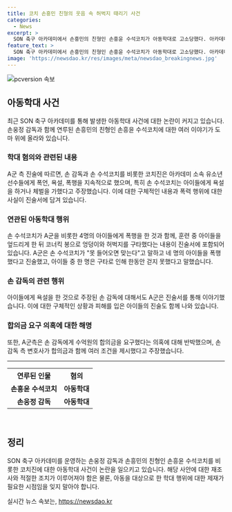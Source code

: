 ```yaml
---
title: 코치 손흥민 친형의 웃음 속 허벅지 때리기 사건
categories:
  - News
excerpt: >
  SON 축구 아카데미에서 손흥민의 친형인 손흥윤 수석코치가 아동학대로 고소당했다. 아카데미 소속 유소년 선수들에게 욕설, 폭행, 체벌을 가했으며 손 수석코치는 아이들을 구타하고, 욕설을 proences. 또한, 손 감독에게도 학대 내용이 드러났다. 손 감독 등 3명은 아동학대 혐의로 검찰 조사를 받고 있으며, A군 측은 수억원의 합의금을 요구했다고 주장하고 있다.
feature_text: >
  SON 축구 아카데미에서 손흥민의 친형인 손흥윤 수석코치가 아동학대로 고소당했다. 아카데미 소속 유소년 선수들에게 욕설, 폭행, 체벌을 가했으며 손 수석코치는 아이들을 구타하고, 욕설을 proences. 또한, 손 감독에게도 학대 내용이 드러났다. 손 감독 등 3명은 아동학대 혐의로 검찰 조사를 받고 있으며, A군 측은 수억원의 합의금을 요구했다고 주장하고 있다.
image: 'https://newsdao.kr/res/images/meta/newsdao_breakingnews.jpg'
---
```


<p><img src="https://newsdao.kr/res/images/meta/newsdao_breakingnews.jpg" alt="pcversion 속보" /></p>

<h2 data-ke-size="size26">아동학대 사건</h2>

<p data-ke-size="size16">최근 SON 축구 아카데미를 통해 발생한 아동학대 사건에 대한 논란이 커지고 있습니다. 손웅정 감독과 함께 연루된 손흥민의 친형인 손흥윤 수석코치에 대한 여러 이야기가 도마 위에 올라와 있습니다.</p>

<h3><b>학대 혐의와 관련된 내용</b></h3>

<p data-ke-size="size16">A군 측 진술에 따르면, 손 감독과 손 수석코치를 비롯한 코치진은 아카데미 소속 유소년 선수들에게 폭언, 욕설, 폭행을 지속적으로 했으며, 특히 손 수석코치는 아이들에게 욕설을 하거나 체벌을 가했다고 주장했습니다. 이에 대한 구체적인 내용과 폭력 행위에 대한 사실이 진술서에 담겨 있습니다.</p>

<h3><b>연관된 아동학대 행위</b></h3>

<p data-ke-size="size16">손 수석코치가 A군을 비롯한 4명의 아이들에게 폭행을 한 것과 함께, 훈련 중 아이들을 엎드리게 한 뒤 코너킥 봉으로 엉덩이와 허벅지를 구타했다는 내용이 진술서에 포함되어 있습니다. A군은 손 수석코치가 "못 들어오면 맞는다"고 말하고 네 명의 아이들을 폭행했다고 진술했고, 아이들 중 한 명은 구타로 인해 한동안 걷지 못했다고 말했습니다.</p>

<h3><b>손 감독의 관련 행위</b></h3>

<p data-ke-size="size16">아이들에게 욕설을 한 것으로 주장된 손 감독에 대해서도 A군은 진술서를 통해 이야기했습니다. 이에 대한 구체적인 상황과 피해를 입은 아이들의 진술도 함께 나와 있습니다.</p>

<h3><b>합의금 요구 의혹에 대한 해명</b></h3>

<p data-ke-size="size16">또한, A군측은 손 감독에게 수억원의 합의금을 요구했다는 의혹에 대해 반박했으며, 손 감독 측 변호사가 합의금과 함께 여러 조건을 제시했다고 주장했습니다.</p>

<hr>

<table>
    <tr>
        <th><b>연루된 인물</b></th>
        <th><b>혐의</b></th>
    </tr>
    <tr>
        <td style="text-align: center; height: 17px;"><b>손흥윤 수석코치</b></td>
        <td style="text-align: center; height: 17px;"><b>아동학대</b></td>
    </tr>
    <tr>
        <td style="text-align: center; height: 17px;"><b>손웅정 감독</b></td>
        <td style="text-align: center; height: 17px;"><b>아동학대</b></td>
    </tr>
</table>

<p data-ke-size="size16">&nbsp;</p>

<h2 data-ke-size="size26">정리</h2>

<p data-ke-size="size16">SON 축구 아카데미를 운영하는 손웅정 감독과 손흥민의 친형인 손흥윤 수석코치를 비롯한 코치진에 대한 아동학대 사건이 논란을 일으키고 있습니다. 해당 사안에 대한 재조사와 적절한 조치가 이루어져야 함은 물론, 아동을 대상으로 한 학대 행위에 대한 제재가 필요한 시점임을 잊지 말아야 합니다.</p>
실시간 뉴스 속보는, <a href="https://newsdao.kr" rel="dofollow">https://newsdao.kr</a>


